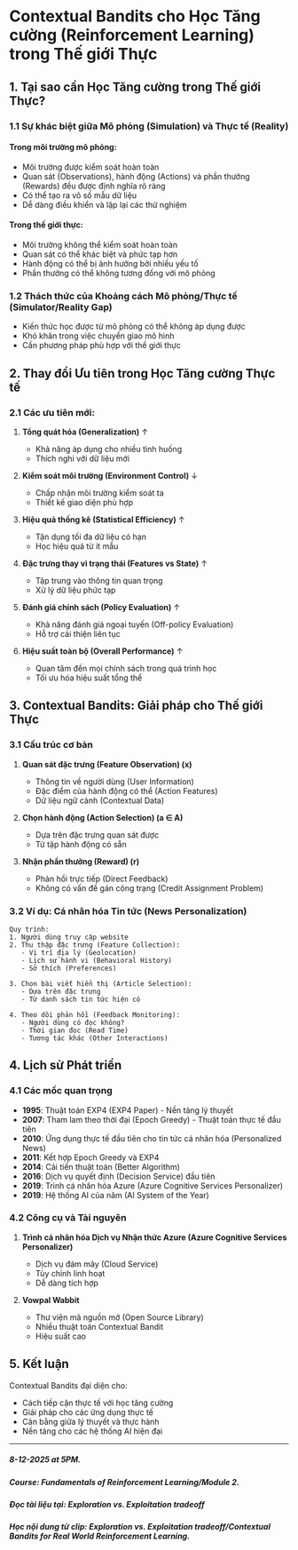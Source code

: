 # Contextual Bandits cho Học Tăng cường (Reinforcement Learning) trong Thế giới Thực

## 1. Tại sao cần Học Tăng cường trong Thế giới Thực?

### 1.1 Sự khác biệt giữa Mô phỏng (Simulation) và Thực tế (Reality)

#### Trong môi trường mô phỏng:
- Môi trường được kiểm soát hoàn toàn
- Quan sát (Observations), hành động (Actions) và phần thưởng (Rewards) đều được định nghĩa rõ ràng
- Có thể tạo ra vô số mẫu dữ liệu
- Dễ dàng điều khiển và lặp lại các thử nghiệm

#### Trong thế giới thực:
- Môi trường không thể kiểm soát hoàn toàn
- Quan sát có thể khác biệt và phức tạp hơn
- Hành động có thể bị ảnh hưởng bởi nhiều yếu tố
- Phần thưởng có thể không tương đồng với mô phỏng

### 1.2 Thách thức của Khoảng cách Mô phỏng/Thực tế (Simulator/Reality Gap)
- Kiến thức học được từ mô phỏng có thể không áp dụng được
- Khó khăn trong việc chuyển giao mô hình
- Cần phương pháp phù hợp với thế giới thực

## 2. Thay đổi Ưu tiên trong Học Tăng cường Thực tế

### 2.1 Các ưu tiên mới:
1. **Tổng quát hóa (Generalization)** ↑
   - Khả năng áp dụng cho nhiều tình huống
   - Thích nghi với dữ liệu mới

2. **Kiểm soát môi trường (Environment Control)** ↓
   - Chấp nhận môi trường kiểm soát ta
   - Thiết kế giao diện phù hợp

3. **Hiệu quả thống kê (Statistical Efficiency)** ↑
   - Tận dụng tối đa dữ liệu có hạn
   - Học hiệu quả từ ít mẫu

4. **Đặc trưng thay vì trạng thái (Features vs State)** ↑
   - Tập trung vào thông tin quan trọng
   - Xử lý dữ liệu phức tạp

5. **Đánh giá chính sách (Policy Evaluation)** ↑
   - Khả năng đánh giá ngoại tuyến (Off-policy Evaluation)
   - Hỗ trợ cải thiện liên tục

6. **Hiệu suất toàn bộ (Overall Performance)** ↑
   - Quan tâm đến mọi chính sách trong quá trình học
   - Tối ưu hóa hiệu suất tổng thể

## 3. Contextual Bandits: Giải pháp cho Thế giới Thực

### 3.1 Cấu trúc cơ bản
1. **Quan sát đặc trưng (Feature Observation) (x)**
   - Thông tin về người dùng (User Information)
   - Đặc điểm của hành động có thể (Action Features)
   - Dữ liệu ngữ cảnh (Contextual Data)

2. **Chọn hành động (Action Selection) (a ∈ A)**
   - Dựa trên đặc trưng quan sát được
   - Từ tập hành động có sẵn

3. **Nhận phần thưởng (Reward) (r)**
   - Phản hồi trực tiếp (Direct Feedback)
   - Không có vấn đề gán công trạng (Credit Assignment Problem)

### 3.2 Ví dụ: Cá nhân hóa Tin tức (News Personalization)
```
Quy trình:
1. Người dùng truy cập website
2. Thu thập đặc trưng (Feature Collection):
   - Vị trí địa lý (Geolocation)
   - Lịch sử hành vi (Behavioral History)
   - Sở thích (Preferences)

3. Chọn bài viết hiển thị (Article Selection):
   - Dựa trên đặc trưng
   - Từ danh sách tin tức hiện có

4. Theo dõi phản hồi (Feedback Monitoring):
   - Người dùng có đọc không?
   - Thời gian đọc (Read Time)
   - Tương tác khác (Other Interactions)
```

## 4. Lịch sử Phát triển

### 4.1 Các mốc quan trọng
- **1995**: Thuật toán EXP4 (EXP4 Paper) - Nền tảng lý thuyết
- **2007**: Tham lam theo thời đại (Epoch Greedy) - Thuật toán thực tế đầu tiên
- **2010**: Ứng dụng thực tế đầu tiên cho tin tức cá nhân hóa (Personalized News)
- **2011**: Kết hợp Epoch Greedy và EXP4
- **2014**: Cải tiến thuật toán (Better Algorithm)
- **2016**: Dịch vụ quyết định (Decision Service) đầu tiên
- **2019**: Trình cá nhân hóa Azure (Azure Cognitive Services Personalizer)
- **2019**: Hệ thống AI của năm (AI System of the Year)

### 4.2 Công cụ và Tài nguyên
1. **Trình cá nhân hóa Dịch vụ Nhận thức Azure (Azure Cognitive Services Personalizer)**
   - Dịch vụ đám mây (Cloud Service)
   - Tùy chỉnh linh hoạt
   - Dễ dàng tích hợp

2. **Vowpal Wabbit**
   - Thư viện mã nguồn mở (Open Source Library)
   - Nhiều thuật toán Contextual Bandit 
   - Hiệu suất cao

## 5. Kết luận

Contextual Bandits đại diện cho:
- Cách tiếp cận thực tế với học tăng cường
- Giải pháp cho các ứng dụng thực tế
- Cân bằng giữa lý thuyết và thực hành
- Nền tảng cho các hệ thống AI hiện đại

-------------------------------------------
##### 8-12-2025 at 5PM.
##### Course: Fundamentals of Reinforcement Learning/Module 2.
##### Đọc tài liệu tại: Exploration vs. Exploitation tradeoff
##### Học nội dung từ clip: Exploration vs. Exploitation tradeoff/Contextual Bandits for Real World Reinforcement Learning.
